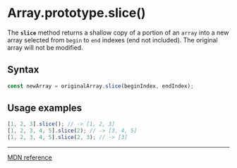 # Array.prototype.slice()

The **`slice`** method returns a shallow copy of a portion of an `array` into a new array selected from `begin` to `end` indexes (end not included).
The original array will not be modified.

## Syntax

```js
const newArray = originalArray.slice(beginIndex, endIndex);
```

## Usage examples

```js
[1, 2, 3].slice(); // -> [1, 2, 3]
[1, 2, 3, 4, 5].slice(2); // -> [3, 4, 5]
[1, 2, 3, 4, 5].slice(2, 3); // -> [3]
```

---

[MDN reference](https://developer.mozilla.org/en-US/docs/Web/JavaScript/Reference/Global_Objects/Array/slice)
